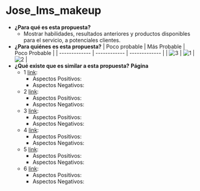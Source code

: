 # Jose_Ims_makeup
* **¿Para qué es esta propuesta?**
  * Mostrar habilidades, resultados anteriores y productos disponibles para el servicio, a potenciales clientes.
* **¿Para quiénes es esta propuesta?**
  | Poco probable | Más Probable | Poco Probable |
  | ------------- | ------------ | ------------- |
  | ![3](https://github.com/jimschenetzky/Jose_Ims_makeup/assets/87721128/9cedc3ef-136f-4d27-a630-d7c419cbf041) | ![1](https://github.com/jimschenetzky/Jose_Ims_makeup/assets/87721128/8c47c55b-9978-4927-a99d-59c520848d75) | ![2](https://github.com/jimschenetzky/Jose_Ims_makeup/assets/87721128/771c6e9f-6dba-465a-9171-9e4b99e84f47) |
* **¿Qué existe que es similar a esta propuesta?**
  **Página**
   *  1 [link](https://www.skyehighinteractive.com/):
         * Aspectos Positivos:
         * Aspectos Negativos:
   *  2 [link](https://dashdigital.studio/):
         * Aspectos Positivos:
         * Aspectos Negativos:
   *  3 [link](https://analogueagency.com/):
         * Aspectos Positivos:
         * Aspectos Negativos:
   *  4 [link](https://tuxkarma.co/en/):
         * Aspectos Positivos:
         * Aspectos Negativos:
   *  5 [link](https://www.niceatnoon.nl/):
         * Aspectos Positivos:
         * Aspectos Negativos:
   *  6 [link](https://demo.cocobasic.com/fabius-wp/demo-2/):
         * Aspectos Positivos:
         * Aspectos Negativos:
